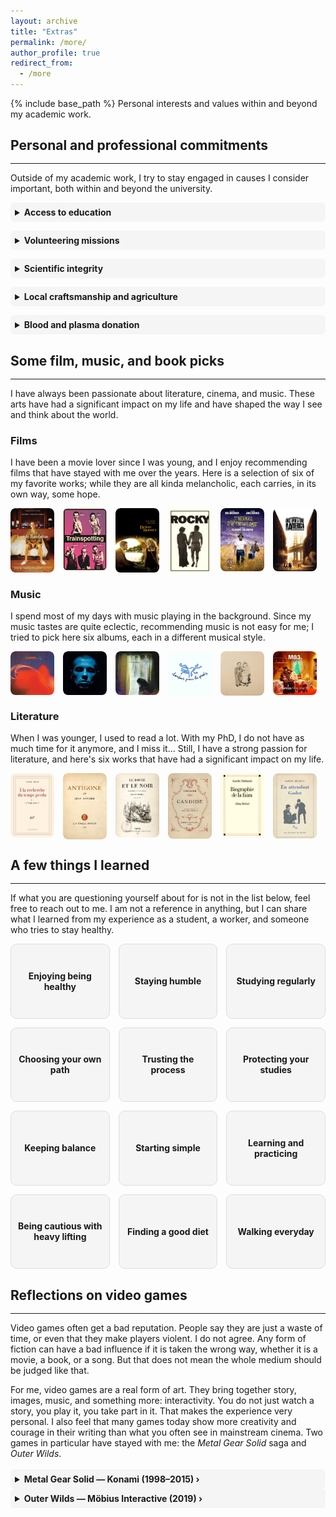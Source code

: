 ```yaml
---
layout: archive
title: "Extras"
permalink: /more/
author_profile: true
redirect_from:
  - /more
---
```


{% include base_path %}
Personal interests and values within and beyond my academic work.

## Personal and professional commitments
<hr style="margin-top: -0.1em; margin-bottom: 1em;">

Outside of my academic work, I try to stay engaged in causes I consider important, both within and beyond the university.
<style>
  details {
    background-color: rgba(0, 0, 0, 0.03); /* léger gris clair */
    border-radius: 6px;
    padding: 0.5em;
  }

  summary {
    cursor: pointer;
    font-weight: bold;
  }

  details[open] {
    background-color: rgba(0, 0, 0, 0.05); /* un peu plus foncé quand ouvert */
  }
</style>
<details>
<summary><strong>Access to education</strong></summary>
I am committed to helping bridge the gap in access to higher education, particularly for students from underrepresented or disadvantaged backgrounds. I have for example supervised several MathC2 workshops, national programs in France aimed at high school students from under-resourced schools and often with a strong focus on encouraging young women to pursue scientific studies.  
I have also participated in multiple outreach events where I presented my work and the broader world of applied mathematics. In my own teaching at the university, I make it a priority to build strong, individualized connections with students, ensure they feel supported, especially those who may lack familiarity with the expectations and codes of academic environments, as I did in the past.   
I am deeply convinced that social class remains the most structural and persistent form of inequality in access to academic and scientific careers.  
Beyond outreach, I aim to develop my own accessible teaching resources; in particular, content designed to demystify mathematics and scientific studies for students who may lack early exposure or institutional support. My long-term goal is to help make our field more welcoming and comprehensible to those who are often kept at its margins. But as I am still a student, this can wait...

</details>

<div style="margin-bottom: 1em;"></div>

<details>
<summary><strong>Volunteering missions</strong></summary>
I have always believed in giving back to society, in return for the many opportunities and support it has offered me. For several years, I regularly organized activities and animations for children in the pediatric ward of the hospital in my hometown. I also gave free tutoring sessions to classmates or younger students who needed academic support, and when I was younger I volunteered at the local community center (MJC) of my hometown. In addition, I have occasionally acted as a foster home for pets in need (I love animals).

</details>

<div style="margin-bottom: 1em;"></div>

<details>
<summary><strong>Scientific integrity</strong></summary>
As a PhD student just beginning my career, one thing I care deeply about is the integrity of the work I contribute to.  
From the very start of my thesis, my advisors have emphasized the importance of rigorous, meaningful, and honest research. I try to uphold that standard by asking myself whether what I'm doing really brings something new.  
I’m well aware that the pressure to publish is real, but I don’t want to fall into the habit of producing papers just to build up a list. I'd rather take my time, collaborate thoughtfully, and produce results I can stand by, even if that means fewer publications in my career.

</details>

<div style="margin-bottom: 1em;"></div>

<details>
<summary><strong>Local craftsmanship and agriculture</strong></summary>
I believe the quality of what we use and enjoy is closely connected to the people who create it. Whenever possible, I choose to support local artisans, small producers, and independent businesses.  
That can mean buying food directly from nearby farms, choosing handmade objects from craftspeople I know, while recommending their work to friends and colleagues.  
It is not about rejecting mass production altogether, but more about helping keep alive the skills, creativity, and human connections that often disappear in industrial processes.

</details>

<div style="margin-bottom: 1em;"></div>

<details>
<summary><strong>Blood and plasma donation</strong></summary>
I am a regular blood and plasma donor. I started donating at 18 and continue to do so whenever possible. I am particularly aware of the importance of donations for people with rare blood types. I encourage anyone who is eligible to donate and help address ongoing shortages. You can easily make an appointment through the <a href="https://dondesang.efs.sante.fr" target="_blank" rel="noopener noreferrer">EFS</a> website.

</details>

## Some film, music, and book picks
<hr style="margin-top: -0.1em; margin-bottom: 1em;">
I have always been passionate about literature, cinema, and music. These arts have had a significant impact on my life and have shaped the way I see and think about the world.

<style>
.film-card {
  position: relative;
  flex: 0 1 calc(16.66% - 1em); 
  min-width: 0; 
  overflow: hidden;
  border-radius: 8px;
}

.film-card img {
  width: 100%;
  display: block;
  border-radius: 8px;
}

.film-overlay {
  position: absolute;
  bottom: 0;
  left: 0;
  right: 0;
  background: rgba(0,0,0,0.75);
  color: white;
  padding: 0.5em;
  opacity: 0;
  transition: opacity 0.3s ease;
  font-size: 0.7em;
}

.film-card:hover .film-overlay {
  opacity: 1;
}
@media (max-width: 768px) {
  .film-card {
    flex: 0 1 calc(32% - 0.5em); 
    min-width: auto;
  }
}
</style>

### Films
I have been a movie lover since I was young, and I enjoy recommending films that have stayed with me over the years. Here is a selection of six of my favorite works; while they are all kinda melancholic, each carries, in its own way, some hope.

<div style="display: flex; flex-wrap: wrap; gap: 1em; margin-top: 1em;">
  <div class="film-card">
    <img src="/images/films/lost.jpg" alt="Lost in Translation - Sofia Coppola (2003)">
    <div class="film-overlay">
      <strong>Lost in Translation (2003)</strong><br> 
      <i>Sofia Coppola</i><br>
     When you are lost.
    </div>
  </div>
    <div class="film-card">
    <img src="/images/films/trainspotting.jpg" alt="Trainspotting">
    <div class="film-overlay">
      <strong>Trainspotting (1999)</strong><br>
       <i>Danny Boyle</i><br>
     When you think you're different.
    </div>
  </div>
      <div class="film-card">
    <img src="/images/films/before.jpg" alt="before">
    <div class="film-overlay">
      <strong>Before Sunset (2005)</strong><br>
       <i>Richard Linklater</i><br>
     When you missed an opportunity.
    </div>
  </div>
    <div class="film-card">
    <img src="/images/films/rocky.jpg" alt="Rocky - John G. Avildsen(1976)">
    <div class="film-overlay">
      <strong>Rocky (1976)</strong><br>
       <i>John G. Avildsen</i><br>
     When you feel you're not enough.
    </div>
  </div>
  <div class="film-card">
    <img src="/images/films/itineraire.jpg" alt="Itinéraire d'un enfant gâté - Claude Lelouch (1988)">
    <div class="film-overlay">
      <strong>Itinéraire d'un enfant gâté (1988)</strong><br>
       <i>Claude Lelouch</i><br>
     When you want to quit.
    </div>
  </div>
  <div class="film-card">
    <img src="/images/films/once.jpg" alt="Once Upon a Time in America - Sergio Leone (1984)">
    <div class="film-overlay">
      <strong>Once Upon a Time in America (1984)</strong><br>
      <i>Sergio Leone</i><br>
      When the time flew away.
    </div>
  </div>
</div>

### Music
I spend most of my days with music playing in the background. Since my music tastes are quite eclectic, recommending music is not easy for me; I tried to pick here six albums, each in a different musical style.

<div style="display: flex; flex-wrap: wrap; gap: 1em; margin-top: 1em;">
  <div class="film-card">
    <img src="/images/music/heaven_or_las_vegas.jpg" alt="Heaven or Las Vegas - Cocteau Twins (1990)">
    <div class="film-overlay">
      <strong>Heaven or Las Vegas (1990)</strong><br>
      <i>Cocteau Twins</i><br>
      Dream pop & Ethereal wave
    </div>
  </div>
  <div class="film-card">
    <img src="/images/music/supreme.jpg" alt="Suprême NTM - NTM (1998)">
    <div class="film-overlay">
      <strong>Suprême NTM (1998)</strong><br>
      <i>NTM</i><br>
      Rap & Hip-hop
    </div>
  </div>
    <div class="film-card">
    <img src="/images/music/lost_in_the_dream.jpg" alt="Lost in the Dream - The War on Drugs (2014)">
    <div class="film-overlay">
      <strong>Lost in the Dream (2014)</strong><br>
      <i>The War on Drugs</i><br>
      Indie & Psychedelic rock
    </div>
  </div>
    <div class="film-card">
    <img src="/images/music/chansons_pour_les_pieds.jpg" alt="Chansons pour les pieds">
    <div class="film-overlay">
      <strong>Chansons pour les pieds (2002)</strong><br>
      <i>Jean-Jacques Goldman</i><br>
      Pop & Ballad
    </div>
  </div>
  <div class="film-card">
    <img src="/images/music/the_crane_wife.jpg" alt="The Crane Wife - The Decemberists (2004)">
    <div class="film-overlay">
      <strong>The Crane Wife (2004)</strong><br>
      <i>The Decemberists</i><br>
      Folk & Americana
    </div>
  </div>
    <div class="film-card">
    <img src="/images/music/hurry_up.jpg" alt="Hurry Up, We're Dreaming">
    <div class="film-overlay">
      <strong>Hurry Up, We're Dreaming (2011)</strong><br>
      <i>M83</i><br>
      Electronic & New wave
    </div>
  </div>
</div>

### Literature
When I was younger, I used to read a lot. With my PhD, I do not have as much time for it anymore, and I miss it... Still, I have a strong passion for literature, and here's six works that have had a significant impact on my life.

<div style="display: flex; flex-wrap: wrap; gap: 1em; margin-top: 1em;">
  <div class="film-card">
    <img src="/images/books/temps.jpg" alt="Proust">
    <div class="film-overlay">
      <strong>À la recherche du temps perdu (1913-1927)</strong><br>
      <i>Marcel Proust</i><br>
      Marcel remembers.
    </div>
  </div>
  <div class="film-card">
    <img src="/images/books/antigone.jpg" alt="Anouilh">
    <div class="film-overlay">
      <strong>Antigone (1944)</strong><br>
      <i>Jean Anouilh</i><br>
      Antigone buries her brother.
    </div>
  </div>
  <div class="film-card">
    <img src="/images/books/rouge.jpg" alt="Stendhal">
    <div class="film-overlay">
      <strong>Le Rouge et le Noir (1831)</strong><br>
      <i>Stendhal</i><br>
      Julien wants to be the best.
    </div>
  </div>
    <div class="film-card">
    <img src="/images/books/candide.jpg" alt="Voltaire">
    <div class="film-overlay">
      <strong>Candide ou l'Optimisme (1759)</strong><br>
      <i>Voltaire</i><br>
      Candide cultivates his garden.
    </div>
  </div>
   <div class="film-card">
    <img src="/images/books/biographie.jpg" alt="Nothomb">
    <div class="film-overlay">
      <strong>Biographie de la faim (2004)</strong><br>
      <i>Amélie Nothomb</i><br>
      Amélie travels.
    </div>
  </div>
  <div class="film-card">
    <img src="/images/books/godot.jpg" alt="Beckett">
    <div class="film-overlay">
      <strong>En attendant Godot (1952)</strong><br>
      <i>Samuel Beckett</i><br>
      Vladimir and Estragon wait for Godot.
    </div>
  </div>
</div>

## A few things I learned
<hr style="margin-top: -0.1em; margin-bottom: 1em;">

If what you are questioning yourself about for is not in the list below, feel free to reach out to me. I am not a reference in anything, but I can share what I learned from my experience as a student, a worker, and someone who tries to stay healthy.
<style>

.advice-grid {
  display: grid;
  grid-template-columns: repeat(4, 1fr); /* 4 colonnes par défaut */
  gap: 1em;
}

.advice-card{
  position: relative;
  border: 1px solid #ddd;
  border-radius: 10px;
  background: rgba(0,0,0,0.03);
  overflow: hidden;
  aspect-ratio: 4 / 3; 
  outline: none;
}

.advice-title{
  position: absolute;
  inset: 0;
  display: flex;
  align-items: center;
  justify-content: center;
  padding: 0 10px;
  text-align: center;
  font-weight: 700;
  /* color: #222; */
}

.advice-overlay{
  position: absolute;
  inset: 0;
  background: rgba(0,0,0,0.82);
  color: #fff;
  padding: 12px;
  opacity: 0;
  transition: opacity .25s ease;
  display: flex;
  align-items: center;
  justify-content: center;
  text-align: left;
  font-size: 0.6rem;
  line-height: 1.2;
}

.advice-card:hover .advice-overlay,
.advice-card:focus .advice-overlay,
.advice-card:focus-within .advice-overlay{
  opacity: 1;
}

.advice-card:hover{
  box-shadow: 0 6px 18px rgba(0,0,0,0.12);
  transform: translateY(-1px);
  transition: box-shadow .2s ease, transform .2s ease;
}

/* Tablettes : 3 cartes par ligne */
@media (max-width: 1024px) {
  .advice-grid {
    grid-template-columns: repeat(3, 1fr);
  }
}

/* Mobiles : 2 cartes par ligne */
@media (max-width: 768px) {
  .advice-grid {
    grid-template-columns: repeat(2, 1fr);
  }
}
</style>

<div class="advice-grid">

  <div class="advice-card" tabindex="0">
    <div class="advice-title">Enjoying being healthy</div>
    <div class="advice-overlay">
      <div>
        Having a healthy body is one of the greatest gifts we can receive in life. It is easy to forget it when everything seems fine, but good health is something to be valued and enjoyed every day.
      </div>
    </div>
  </div>


  <div class="advice-card" tabindex="0">
    <div class="advice-title">Staying humble</div>
    <div class="advice-overlay">
      <div>
        At university and in research, it is easy to feel pressure to prove yourself. I learned that staying humble helps you progress more steadily. There will always be people who know more than you, and that is normal. Asking questions and accepting mistakes is not a weakness, it is how you grow. I wish first-year PhD Sacha had known this better!
      </div>
    </div>
  </div>


  <div class="advice-card" tabindex="0">
    <div class="advice-title">Studying regularly</div>
    <div class="advice-overlay">
      <div>
        I believe that regular work is much more effective than last-minute efforts. Even small but consistent study sessions add up over time. It also reduces stress before exams and helps you build long-term understanding instead of short-term memorization. I have to admit that the few times I tried last-minute cramming as a student, the results were never very satisfying...
      </div>
    </div>
  </div>

  <div class="advice-card" tabindex="0">
  <div class="advice-title">Choosing your own path</div>
  <div class="advice-overlay">
    <div>
      Do not feel forced to follow the road your parents, teachers, or society expect from you. There is so-called "royal paths". Try, make mistakes, and start again if needed. The real goal is to find a job that makes you want to wake up in the morning with energy and good mood.  
    </div>
  </div>
</div>

<div class="advice-card" tabindex="0">
  <div class="advice-title">Trusting the process</div>
  <div class="advice-overlay">
    <div>
      Progress is often slow and invisible day by day. It is frustrating as hell, but consistency always pays off. What looks like small steps now will add up over months and years. Trust the process, even when results are not immediate.
    </div>
  </div>
</div>

  <div class="advice-card" tabindex="0">
    <div class="advice-title">Protecting your studies</div>
    <div class="advice-overlay">
      <div>
        I know from experience how difficult it can be to study while also working on the side, but sometimes there is no other choice and it is important to acknowledge it. Still, I would encourage anyone in this situation not to lose sight of the long-term goal: the job or career that your studies can open for you. Try to protect your studies as much as possible.
      </div>
    </div>
  </div>


  <div class="advice-card" tabindex="0">
    <div class="advice-title">Keeping balance</div>
    <div class="advice-overlay">
      <div>
        One of my PhD advisors recently reminded me of this: studying hard is important, but so is rest and hobbies. I noticed that when I keep time for sport, reading, or seeing friends, I come back to work with more energy and focus. Academic success is easier to sustain when life feels balanced.
      </div>
    </div>
  </div>

  <div class="advice-card" tabindex="0">
  <div class="advice-title">Starting simple</div>
  <div class="advice-overlay">
    <div>
      When I work on something new, I always try to start simple. A small working version of a model or a code is much easier to test, to understand, and to correct; once the basics are solid, I gradually add complexity step by step. Also, writing a short script often shows where the equations are not as clear as I thought, while the maths helps explain what the computer output cannot. 
    </div>
  </div>
</div>

<div class="advice-card" tabindex="0">
  <div class="advice-title">Learning and practicing</div>
  <div class="advice-overlay">
    <div>
      In maths especially, nothing replaces knowing your course well. But theory alone is not enough: solving exercises again and again is what makes the concepts stick and gives you the reflexes to apply them. Also, avoid relying too much on exercises with full solutions. The temptation to look at the answer too soon is strong, and you will learn less.
    </div>
  </div>
</div>

  <div class="advice-card" tabindex="0">
    <div class="advice-title">Being cautious with heavy lifting</div>
    <div class="advice-overlay">
      <div>
        Powerlifting and very heavy weight training taught me discipline, but also humility. At one point, I injured my back because I pushed too far. Strength training can be great, but progress should not come at the cost of health. Good technique, patience, and listening to your body are essential.
      </div>
    </div>
  </div>


<div class="advice-card" tabindex="0">
  <div class="advice-title">Finding a good diet</div>
  <div class="advice-overlay">
    <div>
      I recommend finding an eating pattern that feels sustainable, supports your energy and training, and fits your daily life (because "we are what we eat", right?). For example, I have practiced intermittent fasting for few years. It worked for me, but it is not a universal solution. If a diet creates anxiety around food, rigid rules, or loss of control, that is a warning sign. Do not hesitate to speak with a qualified professional if needed. 
    </div>
  </div>
</div>


  <div class="advice-card" tabindex="0">
    <div class="advice-title">Walking everyday</div>
    <div class="advice-overlay">
      <div>
        If you cannot or do not want to practice a sport, walking every day already brings real benefits. It helps cardiovascular health, mood, sleep, and mental clarity. It is simple, accessible, and effective, and for many people it is the most sustainable way to stay active.
      </div>
    </div>
  </div>
</div>

## Reflections on video games
<hr style="margin-top: -0.1em; margin-bottom: 1em;">

<p>
Video games often get a bad reputation. People say they are just a waste of time, or even that they make players violent. I do not agree. Any form of fiction can have a bad influence if it is taken the wrong way, whether it is a movie, a book, or a song. But that does not mean the whole medium should be judged like that.
</p>

<p>
For me, video games are a real form of art. They bring together story, images, music, and something more: interactivity. You do not just watch a story, you play it, you take part in it. That makes the experience very personal. I also feel that many games today show more creativity and courage in their writing than what you often see in mainstream cinema.  
Two games in particular have stayed with me: the <em>Metal Gear Solid</em> saga and <em>Outer Wilds</em>.
</p>
<style>
  /* Accordion container */
  .game-accordion {
    margin: 1.25em 0;
  }

  .game-item {
    border: 1px solid rgba(0,0,0,0.12);
    border-radius: 8px;
    margin-bottom: 0.8em;
    background: rgba(0,0,0,0.02);
    overflow: hidden; /* keeps floats inside when open */
  }

  /* Clickable title */
  .game-item > summary {
    list-style: none;      /* remove default triangle */
    cursor: pointer;
    padding: 0.75em 1em;
    font-weight: 700;
    display: flex;
    align-items: center;
    justify-content: space-between;
    user-select: none;
  }
  .game-item > summary:focus { outline: 2px solid rgba(0,0,0,0.2); outline-offset: 2px; }

  /* Custom chevron */
  .game-item > summary .chevron {
    transition: transform 0.2s ease;
    font-size: 0.9em;
    opacity: 0.7;
    margin-left: 0.5em;
  }
  .game-item[open] > summary .chevron { transform: rotate(90deg); }

  /* Body */
  .game-body { padding: 0.5em 1em 1em 1em; }

  /* Float image + wrap text like your section above */
  .game-body::after { content: ""; display: table; clear: both; }

  .game-img {
    max-width: 480px;
    width: 48%;
    height: auto;
    border-radius: 8px;
  }
  .game-img.right { float: right; margin: 0 0 1em 1em; }
  .game-img.left  { float: left;  margin: 0 1em 1em 0; }

  /* Paragraph spacing tighter so quotes sit closer */
  .game-body p { margin-bottom: 0.6em; }

  /* Quote style */
  .game-quote {
    text-align: center;
    font-style: italic;
    margin: 0.6em 0;
    line-height: 1.35;
  }

  /* Mobile: image full width, centered, no float */
  @media (max-width: 700px){
    .game-img,
    .game-img.right,
    .game-img.left {
      float: none !important;
      display: block;
      width: 100%;
      max-width: 100%;
      margin: 0.75em auto !important;
    }
  }
</style>

<div class="game-accordion">


  <details class="game-item">
    <summary>
      Metal Gear Solid — Konami (1998–2015)
      <span class="chevron">›</span>
    </summary>
    <div class="game-body">
      <img class="game-img right" src="/images/games/mgs.jpg" alt="Metal Gear Solid">
      <p>
        At first sight, <em>Metal Gear Solid</em> looks like a series of stealth or war games. But deep down, it is an anti-militarist (even anarchist) story.
        It makes you think about the meaning of war, about where technology can lead when it goes too far, and even about artificial intelligence, years before it became a common topic.
      </p>
      <p>
        What makes it special for me is its mix of cinematic quality and the way it often breaks the fourth wall. The game speaks directly to you, not just to your character.
        Sometimes the story feels confusing or too much, but that is also what makes it strong. It does not try to be simple entertainment. It stays in your head because it asks questions that still matter today.
        For me, <em>Metal Gear Solid</em> was clear proof that video games can be real works of art, with strong philosophical and political ideas.
      </p> <br>
      <div class="game-quote">
        “Life isn't just about passing on your genes. We can leave behind much more than just DNA. Through speech, music, literature and movies... what we've seen, heard, felt... anger, joy and sorrow... these are the things I will pass on. That's what I live for. We need to pass the torch, and let our children read our messy and sad history by its light. We have all the magic of the digital age to do that with. The human race will probably come to an end some time, and new species may rule over this planet. Earth may not be forever, but we still have the responsibility to leave what traces of life we can. Building the future and keeping the past alive are one in the same thing.”<br>
        <span style="font-style: normal; font-weight: bold;">
          — David (codename: Solid Snake), in front of Federal Hall
        </span>
      </div>
    </div>
  </details>


  <details class="game-item">
    <summary>
      Outer Wilds — Möbius Interactive (2019)
      <span class="chevron">›</span>
    </summary>
    <div class="game-body">
      <img class="game-img left" src="/images/games/outerwilds.jpeg" alt="Outer Wilds">
      <p>
        <em>Outer Wilds</em> is very different. There is no combat, no scores, no missions to follow. It is only exploration: a small solar system to visit, secrets to find, and a limited time to do it before everything starts again.
        What touched me the most was the atmosphere: sad and bright at the same time. The game makes you face the idea that everything ends, that you cannot reach every goal, and that curiosity itself gives value to the journey.
      </p>
      <p>
        There are no tutorials, no guides. You just try, fail, and try again. It is about curiosity, learning on your own, and the small wonder of each discovery.
        <em>Outer Wilds</em> is not always easy. Sometimes it feels heavy, even a bit depressing. But it is also one of the rare games that left me with real questions and a strange feeling, close to what I get with a novel or a play.
        It makes you think about time, knowledge, and our place in the universe.
      </p> <br>
      <div class="game-quote">
        “Oh, hello... Come, sit with me, my fellow traveler. Let’s sit together and watch the stars die… We only get so much time, don’t we? Ah, there was still more I wanted to do... How unlucky to have been born at the end of the universe.”<br>
        <span style="font-style: normal; font-weight: bold;">
          — Chert (the percussionist), 90 seconds before the end of the world
        </span>
      </div>
    </div>
  </details>

</div>